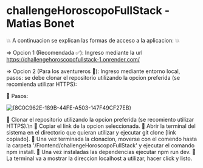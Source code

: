 # challengeHoroscopoFullStack - Matias Bonet

:boom: A continuacion se explican las formas de acceso a la aplicacion: :boom:

=> Opcion 1 (Recomendada :white_check_mark:): Ingreso mediante la url https://challengehoroscopofullstack-1.onrender.com/

=> Opcion 2 (Para los aventureros :mountain_bicyclist:): Ingreso mediante entorno local, pasos: se debe clonar el repositorio utilizando la opcion preferida (se recomienda utilizar HTTPS):

:pushpin: Pasos:

![{8C0C962E-189B-44FE-A503-147F49CF27EB}](https://github.com/user-attachments/assets/9c60b1ce-7420-4e13-9266-feac7bf64e7d)

:diamond_shape_with_a_dot_inside: Clonar el repositorio utilizando la opcion preferida (se recomiento utilizar HTTPS).\n
:diamond_shape_with_a_dot_inside: Copiar el link de la opcion seleccionada.
:diamond_shape_with_a_dot_inside: Abrir la terminal del sistema en el directorio que quieran utilizar y ejecutar git clone [link copiado].
:diamond_shape_with_a_dot_inside: Una vez terminada la clonacion, moverse con el comendo hasta la carpeta '/Frontend/challengeHoroscopoFullStack' y ejecutar el comando npm install.
:diamond_shape_with_a_dot_inside: Una vez instaladas las dependencias ejecutar npm run dev.
:diamond_shape_with_a_dot_inside: La terminal va a mostrar la direccion localhost a utilizar, hacer click y listo.
